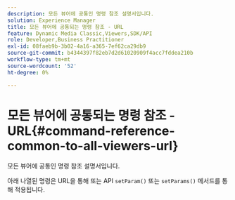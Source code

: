 ```yaml
---
description: 모든 뷰어에 공통인 명령 참조 설명서입니다.
solution: Experience Manager
title: 모든 뷰어에 공통되는 명령 참조 - URL
feature: Dynamic Media Classic,Viewers,SDK/API
role: Developer,Business Practitioner
exl-id: 08faeb9b-3b02-4a16-a365-7ef62ca29db9
source-git-commit: b4344397f82eb7d2d61020909f4acc7fddea210b
workflow-type: tm+mt
source-wordcount: '52'
ht-degree: 0%

---
```


# 모든 뷰어에 공통되는 명령 참조 - URL{#command-reference-common-to-all-viewers-url}

모든 뷰어에 공통인 명령 참조 설명서입니다.

아래 나열된 명령은 URL을 통해 또는 API `setParam()` 또는 `setParams()` 메서드를 통해 적용됩니다.
